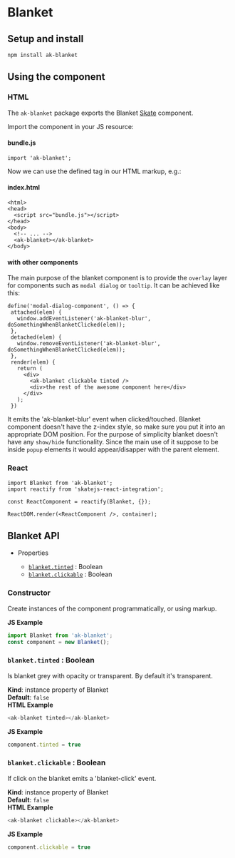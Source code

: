 # Blanket

## Setup and install

```
npm install ak-blanket
```

## Using the component

### HTML

The `ak-blanket` package exports the Blanket [Skate](https://github.com/skatejs/skatejs) component.

Import the component in your JS resource:
 
#### bundle.js

```
import 'ak-blanket';
```

Now we can use the defined tag in our HTML markup, e.g.:

#### index.html

```
<html>
<head>
  <script src="bundle.js"></script>
</head>
<body>
  <!-- ... -->
  <ak-blanket></ak-blanket>
</body>
```

#### with other components

The main purpose of the blanket component is to provide the `overlay` layer for components such as `modal dialog` or `tooltip`. It can be achieved like this:

```
define('modal-dialog-component', () => {
 attached(elem) {
   window.addEventListener('ak-blanket-blur', doSomethingWhenBlanketClicked(elem));
 },
 detached(elem) {
   window.removeEventListener('ak-blanket-blur', doSomethingWhenBlanketClicked(elem));
 },
 render(elem) {
   return (
     <div>
       <ak-blanket clickable tinted />
       <div>the rest of the awesome component here</div>
     </div>
   );
 })
```

It emits the 'ak-blanket-blur' event when clicked/touched.
Blanket component doesn't have the z-index style, so make sure you put it into an appropriate DOM position.
For the purpose of simplicity blanket doesn't have any `show/hide` functionality. Since the main use of it suppose to be inside `popup` elements it would appear/disapper with the parent element.

### React

```
import Blanket from 'ak-blanket';
import reactify from 'skatejs-react-integration';

const ReactComponent = reactify(Blanket, {});

ReactDOM.render(<ReactComponent />, container);
```
## Blanket API
* Properties

    *  [`blanket.tinted`](#Blanket+tinted) : Boolean
    *  [`blanket.clickable`](#Blanket+clickable) : Boolean

### Constructor
Create instances of the component programmatically, or using markup.

**JS Example**
```js
import Blanket from 'ak-blanket';
const component = new Blanket();
```
### `blanket.tinted` : Boolean
Is blanket grey with opacity or transparent. By default it's transparent.

**Kind**: instance property of Blanket  
**Default**: `false`  
**HTML Example**
```js
<ak-blanket tinted></ak-blanket>
```
**JS Example**
```js
component.tinted = true
```
### `blanket.clickable` : Boolean
If click on the blanket emits a 'blanket-click' event.

**Kind**: instance property of Blanket  
**Default**: `false`  
**HTML Example**
```js
<ak-blanket clickable></ak-blanket>
```
**JS Example**
```js
component.clickable = true
```

